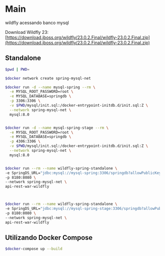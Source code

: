 # Main 
wildfly acessando banco mysql  

Download Wildfly 23: [https://download.jboss.org/wildfly/23.0.2.Final/wildfly-23.0.2.Final.zip](https://download.jboss.org/wildfly/23.0.2.Final/wildfly-23.0.2.Final.zip)  
## Standalone 

```bash
$pwd | PWD=

$docker network create spring-mysql-net

$docker run -d --name mysql-spring --rm \
  -e MYSQL_ROOT_PASSWORD=root \
  -e MYSQL_DATABASE=springdb \
  -p 3306:3306 \
  -v $PWD/mysql/init.sql:/docker-entrypoint-initdb.d/init.sql:Z \
  --network spring-mysql-net \
  mysql:8.0


$docker run -d --name mysql-spring-stage --rm \
  -e MYSQL_ROOT_PASSWORD=root \
  -e MYSQL_DATABASE=springdb \
  -p 4306:3306 \
  -v $PWD/mysql/init.sql:/docker-entrypoint-initdb.d/init.sql:Z \
  --network spring-mysql-net \
  mysql:8.0  


$docker run --rm --name wildfly-spring-standalone \
-e SpringDS_URL="jdbc:mysql://mysql-spring:3306/springdb?allowPublicKeyRetrieval=true&useSSL=false" \
-p 8180:8080 \
--network spring-mysql-net \
api-rest-war-wildfly 



$docker run --rm --name wildfly-spring-standalone \
-e SpringDS_URL="jdbc:mysql://mysql-spring-stage:3306/springdb?allowPublicKeyRetrieval=true&useSSL=false" \
-p 8180:8080 \
--network spring-mysql-net \
api-rest-war-wildfly 
```

## Utilizando Docker Compose 
```bash
$docker-compose up --build
```
